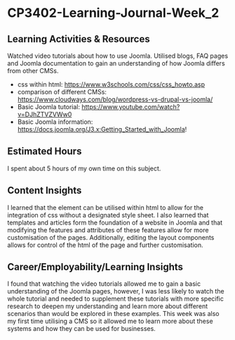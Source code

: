 # CP3402-Learning-Journal-Week_2

## Learning Activities & Resources
Watched video tutorials about how to use Joomla. Utilised blogs, FAQ pages and Joomla documentation to gain an understanding of how Joomla differs from other CMSs.

* css within html: https://www.w3schools.com/css/css_howto.asp
* comparison of different CMSs: https://www.cloudways.com/blog/wordpress-vs-drupal-vs-joomla/
* Basic Joomla tutorial: https://www.youtube.com/watch?v=DJhZTVZVWw0
* Basic Joomla information: https://docs.joomla.org/J3.x:Getting_Started_with_Joomla!

## Estimated Hours
I spent about 5 hours of my own time on this subject. 

## Content Insights
I learned that the <stlye> element can be utilised within html to allow for the integration of css without a designated style sheet. I also learned that templates and articles form the foundation of a website in Joomla and that modifying the features and attributes of these features allow for more customisation of the pages. Additionally, editing the layout components allows for control of the html of the page and further customisation. 

## Career/Employability/Learning Insights
I found that watching the video tutorials allowed me to gain a basic understanding of the Joomla pages, however, I was less likely to watch the whole tutorial and needed to supplement these tutorials with more specific research to deepen my understanding and learn more about different scenarios than would be explored in these examples. This week was also my first time utilising a CMS so it allowed me to learn more about these systems and how they can be used for businesses.
